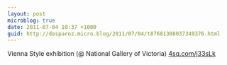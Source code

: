 ```yaml
---
layout: post
microblog: true
date: 2011-07-04 10:37 +1000
guid: http://desparoz.micro.blog/2011/07/04/t87681308037349376.html
---
```

Vienna Style exhibition (@ National Gallery of Victoria) [4sq.com/j33sLk](http://4sq.com/j33sLk)
